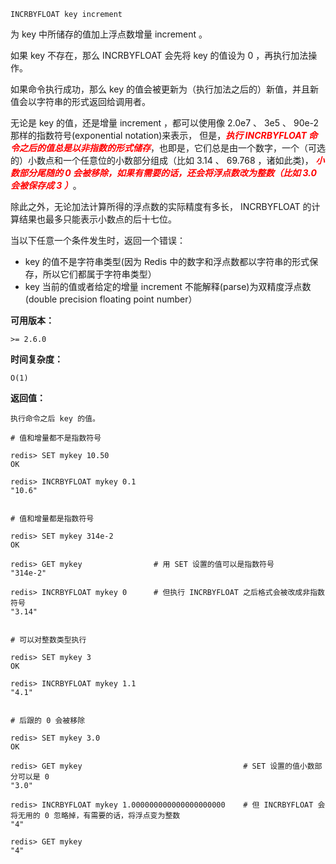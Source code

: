 ```text
INCRBYFLOAT key increment
```

为 key 中所储存的值加上浮点数增量 increment 。

如果 key 不存在，那么 INCRBYFLOAT 会先将 key 的值设为 0 ，再执行加法操作。

如果命令执行成功，那么 key 的值会被更新为（执行加法之后的）新值，并且新值会以字符串的形式返回给调用者。

无论是 key 的值，还是增量 increment ，都可以使用像 2.0e7 、 3e5 、 90e-2 那样的指数符号(exponential notation)来表示，
但是，<font style="font-weight:bold;font-style:italic;" color="red">执行 INCRBYFLOAT 命令之后的值总是以非指数的形式储存</font>，也即是，它们总是由一个数字，一个（可选的）小数点和一个任意位的小数部分组成（比如 3.14 、 69.768 ，诸如此类)，
<font style="font-weight:bold;font-style:italic;" color="red">小数部分尾随的 0 会被移除，如果有需要的话，还会将浮点数改为整数（比如 3.0 会被保存成 3 ）</font>。

除此之外，无论加法计算所得的浮点数的实际精度有多长， INCRBYFLOAT 的计算结果也最多只能表示小数点的后十七位。

当以下任意一个条件发生时，返回一个错误：

- key 的值不是字符串类型(因为 Redis 中的数字和浮点数都以字符串的形式保存，所以它们都属于字符串类型）
- key 当前的值或者给定的增量 increment 不能解释(parse)为双精度浮点数(double precision floating point number）

**可用版本：**

    >= 2.6.0
    
**时间复杂度：**

    O(1)
    
**返回值：**

    执行命令之后 key 的值。 
    
```text
# 值和增量都不是指数符号

redis> SET mykey 10.50
OK

redis> INCRBYFLOAT mykey 0.1
"10.6"


# 值和增量都是指数符号

redis> SET mykey 314e-2
OK

redis> GET mykey                # 用 SET 设置的值可以是指数符号
"314e-2"

redis> INCRBYFLOAT mykey 0      # 但执行 INCRBYFLOAT 之后格式会被改成非指数符号
"3.14"


# 可以对整数类型执行

redis> SET mykey 3
OK

redis> INCRBYFLOAT mykey 1.1
"4.1"


# 后跟的 0 会被移除

redis> SET mykey 3.0
OK

redis> GET mykey                                    # SET 设置的值小数部分可以是 0
"3.0"

redis> INCRBYFLOAT mykey 1.000000000000000000000    # 但 INCRBYFLOAT 会将无用的 0 忽略掉，有需要的话，将浮点变为整数
"4"

redis> GET mykey
"4"
```
